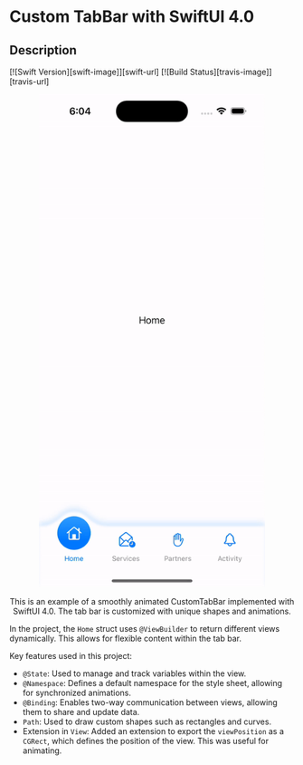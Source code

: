 # Custom TabBar with SwiftUI 4.0

## Description
[![Swift Version][swift-image]][swift-url]
[![Build Status][travis-image]][travis-url]

<p align="center">
<img src= "https://github.com/skaunited/CustomTabBar/blob/main/Curved%20Custom%20TabBar/demo/demo_CustomTabBAR.gif" width="400" >
</p>

<p align="center">
This is an example of a smoothly animated CustomTabBar implemented with SwiftUI 4.0. The tab bar is customized with unique shapes and animations.

In the project, the `Home` struct uses `@ViewBuilder` to return different views dynamically. This allows for flexible content within the tab bar.

Key features used in this project:
- `@State`: Used to manage and track variables within the view.
- `@Namespace`: Defines a default namespace for the style sheet, allowing for synchronized animations.
- `@Binding`: Enables two-way communication between views, allowing them to share and update data.
- `Path`: Used to draw custom shapes such as rectangles and curves.
- Extension in `View`: Added an extension to export the `viewPosition` as a `CGRect`, which defines the position of the view. This was useful for animating.
</p>
